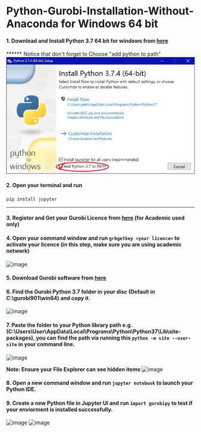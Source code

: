 # Python-Gurobi-Installation-Without-Anaconda for Windows 64 bit



#### 1. Download and Install Python 3.7 64 bit for windows from [here](https://www.python.org/ftp/python/3.7.7/python-3.7.7.exe)
****** Notice that don't forget to Choose  "add python to path" ![image](ninstall.jpg)

#### 2. Open your terminal and run 
```pip install jupyter```

-------------------------------------------------------

#### 3. Register and Get your Gurobi Licence from [here](https://www.gurobi.com/downloads/end-user-license-agreement-academic/) (for Academic used only)

#### 4. Open your command window and run ```grbgetkey <your licence>``` to activate your licence (in this step, make sure you are using academic network)
![image](key.png)
#### 5. Download Gurobi software from [here](https://www.gurobi.com/downloads/gurobi-software/)

#### 6. Find the Gurobi Python 3.7 folder in your disc (Default in C:\gurobi901\win64) and copy it.
![image](grb37.png)

#### 7. Paste the folder to your Python library path e.g.(C:\Users\User\AppData\Local\Programs\Python\Python37\Lib\site-packages), you can find the path via running this ```python -m site --user-site``` in your command line.
![image](site.PNG)  

****Note: Ensure your File Explorer can see hidden items****
![image](view.png)

#### 8. Open a new command window and run ```jupyter notebook``` to launch your Python IDE.

#### 9. Create a new Python file in Jupyter UI and run ```import gurobipy``` to test if your enviorment is installed successfully.
![image](jupyterUI.png)
![image](run.png)
